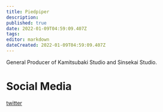 ```yaml
---
title: Piedpiper
description: 
published: true
date: 2022-01-09T04:59:09.407Z
tags: 
editor: markdown
dateCreated: 2022-01-09T04:59:09.407Z
---
```


General Producer of Kamitsubaki Studio and Sinsekai Studio.

# Social Media

[twitter](https://twitter.com/PIEDPIPER2045)